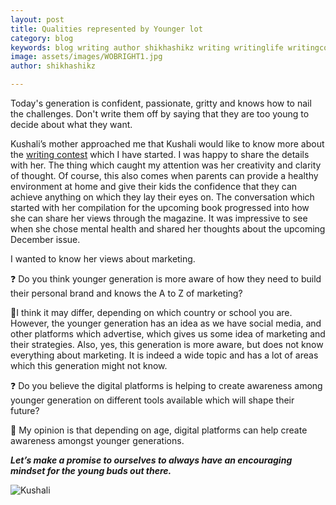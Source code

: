 ```yaml
---
layout: post
title: Qualities represented by Younger lot
category: blog
keywords: blog writing author shikhashikz writing writinglife writingcommunity dailyblogpost dailyblogpostchallenge marketing abm
image: assets/images/WOBRIGHT1.jpg
author: shikhashikz

---
```

Today's generation is confident, passionate, gritty and knows how to nail the challenges. Don't write them off by saying that they are too young to decide about what they want.

Kushali’s mother approached me that Kushali would like to know more about the [writing contest](https://shikhashikz.com/WordSpark-WritingContest/) which I have started. I was happy to share the details with her. The thing which caught my attention was her creativity and clarity of thought. Of course, this also comes when parents can provide a healthy environment at home and give their kids the confidence that they can achieve anything on which they lay their eyes on. The conversation which started with her compilation for the upcoming book progressed into how she can share her views through the magazine. It was impressive to see when she chose mental health and shared her thoughts about the upcoming December issue.

I wanted to know her views about marketing.

❓ Do you think younger generation is more aware of how they need to build their personal brand and knows the A to Z of marketing?

🌟I think it may differ, depending on which country or school you are. However, the younger generation has an idea as we have social media, and other platforms which advertise, which gives us some idea of marketing and their strategies. Also, yes, this generation is more aware, but does not know everything about marketing. It is indeed a wide topic and has a lot of areas which this generation might not know.

❓ Do you believe the digital platforms is helping to create awareness among younger generation on different tools available which will shape their future?

🔮 My opinion is that depending on age, digital platforms can help create awareness amongst younger generations.

***Let’s make a promise to ourselves to always have an encouraging mindset for the young buds out there.***

![Kushali](https://user-images.githubusercontent.com/21696121/133912286-0fd01aec-5777-4149-896d-b14c90b773f2.jpeg)

